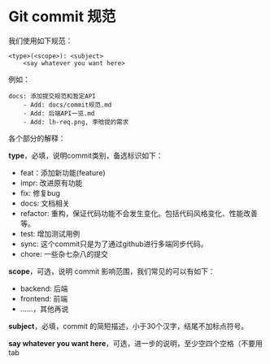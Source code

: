 # Git commit 规范

我们使用如下规范：

```
<type>(<scope>): <subject>
    <say whatever you want here>
```

例如：

```
docs: 添加提交规范和暂定API
    - Add: docs/commit规范.md
    - Add: 后端API一览.md
    - Add: lh-req.png, 李晗提的需求
```



各个部分的解释：

**type**，必填，说明commit类别，备选标识如下：

* feat：添加新功能(feature)
* impr: 改进原有功能
* fix: 修复bug
* docs: 文档相关
* refactor: 重构，保证代码功能不会发生变化。包括代码风格变化、性能改善等。
* test: 增加测试用例
* sync: 这个commit只是为了通过github进行多端同步代码。
* chore: 一些杂七杂八的提交



**scope**，可选，说明 commit 影响范围，我们常见的可以有如下：

* backend: 后端
* frontend: 前端
* ……，其他再说



**subject**，必填，commit 的简短描述，小于30个汉字，结尾不加标点符号。



**say whatever you want here**，可选，进一步的说明，至少空四个空格（不要用tab